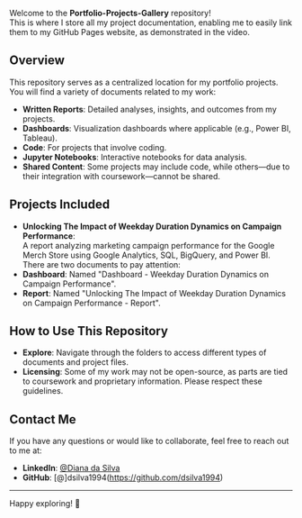 
Welcome to the **Portfolio-Projects-Gallery** repository!  
This is where I store all my project documentation, enabling me to easily link them to my GitHub Pages website, as demonstrated in the video.  

## Overview
This repository serves as a centralized location for my portfolio projects. You will find a variety of documents related to my work:
- **Written Reports**: Detailed analyses, insights, and outcomes from my projects.
- **Dashboards**: Visualization dashboards where applicable (e.g., Power BI, Tableau).
- **Code**: For projects that involve coding. 
- **Jupyter Notebooks**: Interactive notebooks for data analysis. 
- **Shared Content**: Some projects may include code, while others—due to their integration with coursework—cannot be shared.

## Projects Included
- **Unlocking The Impact of Weekday Duration Dynamics on Campaign Performance**:  
A report analyzing marketing campaign performance for the Google Merch Store using Google Analytics, SQL, BigQuery, and Power BI.  
There are two documents to pay attention:
- **Dashboard**: Named "Dashboard - Weekday Duration Dynamics on Campaign Performance".
- **Report**: Named "Unlocking The Impact of Weekday Duration Dynamics on Campaign Performance - Report".




## How to Use This Repository
- **Explore**: Navigate through the folders to access different types of documents and project files.
- **Licensing**: Some of my work may not be open-source, as parts are tied to coursework and proprietary information. Please respect these guidelines.



## Contact Me
If you have any questions or would like to collaborate, feel free to reach out to me at:
- **LinkedIn**: [@Diana da Silva](https://www.linkedin.com/in/diana-da-silva-01694a1a3/)
- **GitHub**: [@]dsilva1994(https://github.com/dsilva1994)

---

Happy exploring! 🌟
